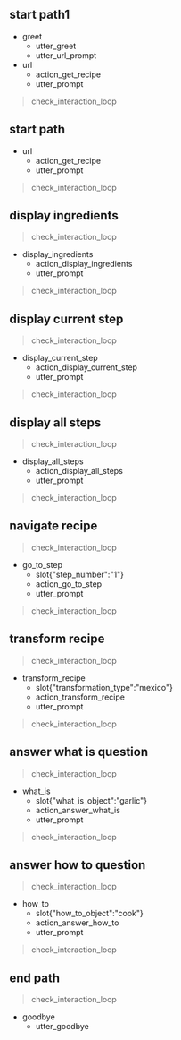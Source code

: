 ## start path1
* greet
  - utter_greet
  - utter_url_prompt
* url
  - action_get_recipe
  - utter_prompt
> check_interaction_loop

## start path
* url
  - action_get_recipe
  - utter_prompt
> check_interaction_loop

## display ingredients
> check_interaction_loop
* display_ingredients
  - action_display_ingredients
  - utter_prompt
> check_interaction_loop

## display current step
> check_interaction_loop
* display_current_step
  - action_display_current_step
  - utter_prompt
> check_interaction_loop

## display all steps
> check_interaction_loop
* display_all_steps
  - action_display_all_steps
  - utter_prompt
> check_interaction_loop

## navigate recipe
> check_interaction_loop
* go_to_step
  - slot{"step_number":"1"}
  - action_go_to_step
  - utter_prompt
> check_interaction_loop

## transform recipe
> check_interaction_loop
* transform_recipe
  - slot{"transformation_type":"mexico"}
  - action_transform_recipe
  - utter_prompt
> check_interaction_loop

## answer what is question
> check_interaction_loop
* what_is
  - slot{"what_is_object":"garlic"}
  - action_answer_what_is
  - utter_prompt
> check_interaction_loop

## answer how to question
> check_interaction_loop
* how_to
  - slot{"how_to_object":"cook"}
  - action_answer_how_to
  - utter_prompt
> check_interaction_loop

## end path
> check_interaction_loop
* goodbye
  - utter_goodbye
